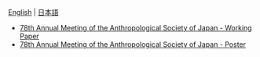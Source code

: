 [English](README.md) | [日本語](README.ja.md) 

- [78th Annual Meeting of the Anthropological Society of Japan - Working Paper](/2024-ASN/ASN78-paper.ja.pdf)
- [78th Annual Meeting of the Anthropological Society of Japan - Poster](/2024-ASN/ASN78-poster.ja.pdf)
